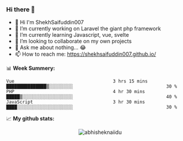 ### Hi there 👋


- 👋 Hi I'm ShekhSaifuddin007
- 🔭 I’m currently working on Laravel the giant php framework
- 🌱 I’m currently learning Javascript, vue, svelte
- 👯 I’m looking to collaborate on my own projects
- 💬 Ask me about nothing... 😂
- 📫 How to reach me: https://shekhsaifuddin007.github.io/


📊 **Week Summery:**
<!--START_SECTION:waka-->
```text
Vue                                     3 hrs 15 mins                        ███████████████▒░░░░░░░░░                                   30 % 
PHP                                     4 hr 30 mins                         █████▒░░░░░░░░░░░░░░░░░░░                                   40 % 
JavaScript                              3 hr 30 mins                         ████░░░░░░░░░░░░░░░░░░░░░                                   30 % 
```
<!--END_SECTION:waka-->


📈 **My github stats:**

 <p align="center"> 
    <img src="https://github-readme-stats.vercel.app/api?username=shekhsaifuddin007&show_icons=true&theme=gotham" alt="abhisheknaiidu" />
 </p>

